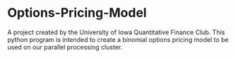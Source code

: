 # Options-Pricing-Model
A project created by the University of Iowa Quantitative Finance Club. This python program is intended to create a binomial options pricing model to be used on our parallel processing cluster.
